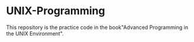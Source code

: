 # UNIX-Programming
This repository is the practice code in the book"Advanced Programming in the UNIX Environment".
